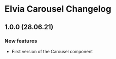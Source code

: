 # Elvia Carousel Changelog

## 1.0.0 (28.06.21)

### New features

- First version of the Carousel component


